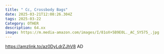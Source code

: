```yaml
---
title: " Cc, Crossbody Bags"
date: 2025-03-21T12:08:26.304Z
tags: 2025-03-22
Category: OTHER
description: 64.xx
image: https://m.media-amazon.com/images/I/81oX+5B9E0L._AC_SY575_.jpg
---
```

https://amzlink.to/az0DyLdrZJhV8 AD